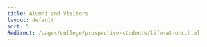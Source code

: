 ```yaml
---
title: Alumni and Visitors
layout: default
sort: 5
Redirect: /pages/college/prospective-students/life-at-ohc.html
---
```

